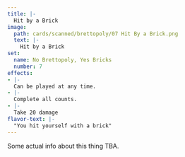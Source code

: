 ```yaml
---
title: |-
  Hit by a Brick
image: 
  path: cards/scanned/brettopoly/07 Hit By a Brick.png
  text: |-
    Hit by a Brick
set:
  name: No Brettopoly, Yes Bricks
  number: 7
effects: 
- |-
  Can be played at any time.
- |-
  Complete all counts.
- |-
  Take 20 damage
flavor-text: |-
  "You hit yourself with a brick"
---
```

Some actual info about this thing TBA.
